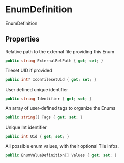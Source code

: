 # EnumDefinition

EnumDefinition

## Properties

  
Relative path to the external file providing this Enum  


```csharp
public string ExternalRelPath { get; set; }
```

  
Tileset UID if provided  


```csharp
public int? IconTilesetUid { get; set; }
```

  
User defined unique identifier  


```csharp
public string Identifier { get; set; }
```

  
An array of user-defined tags to organize the Enums  


```csharp
public string[] Tags { get; set; }
```

  
Unique Int identifier  


```csharp
public int Uid { get; set; }
```

  
All possible enum values, with their optional Tile infos.  


```csharp
public EnumValueDefinition[] Values { get; set; }
```



